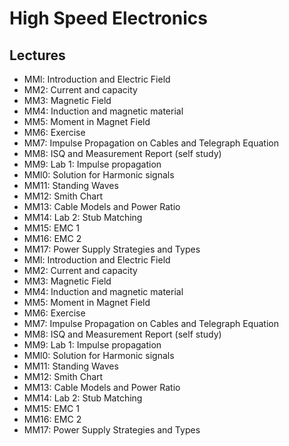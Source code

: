 # High Speed Electronics

## Lectures

- MMl: Introduction and Electric Field
- MM2: Current and capacity
- MM3: Magnetic Field
- MM4: Induction and magnetic material
- MM5: Moment in Magnet Field
- MM6: Exercise
- MM7: Impulse Propagation on Cables and Telegraph Equation
- MM8: ISQ and Measurement Report (self study)
- MM9: Lab 1: Impulse propagation
- MMl0: Solution for Harmonic signals
- MM11: Standing Waves
- MM12: Smith Chart
- MM13: Cable Models and Power Ratio
- MM14: Lab 2: Stub Matching
- MM15: EMC 1
- MM16: EMC 2
- MM17: Power Supply Strategies and Types
- MMl: Introduction and Electric Field
- MM2: Current and capacity
- MM3: Magnetic Field
- MM4: Induction and magnetic material
- MM5: Moment in Magnet Field
- MM6: Exercise
- MM7: Impulse Propagation on Cables and Telegraph Equation
- MM8: ISQ and Measurement Report (self study)
- MM9: Lab 1: Impulse propagation
- MMl0: Solution for Harmonic signals
- MM11: Standing Waves
- MM12: Smith Chart
- MM13: Cable Models and Power Ratio
- MM14: Lab 2: Stub Matching
- MM15: EMC 1
- MM16: EMC 2
- MM17: Power Supply Strategies and Types
